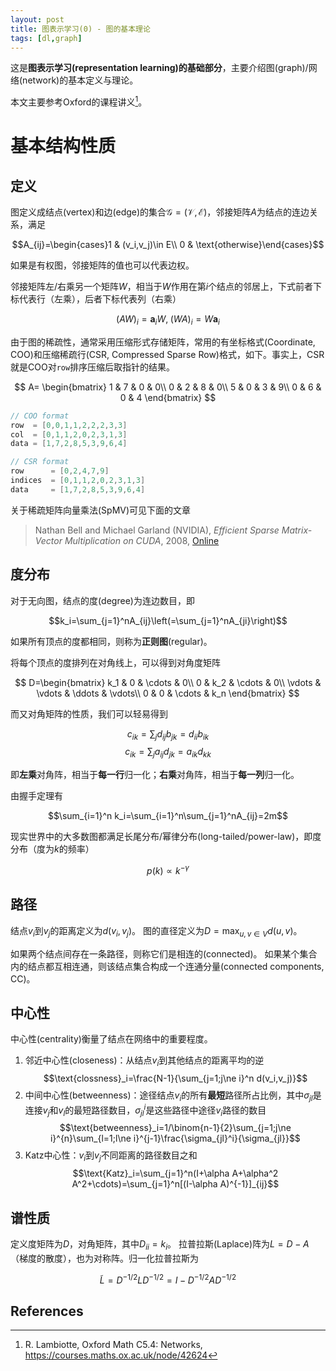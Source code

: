 ```yaml
---
layout: post
title: 图表示学习(0) - 图的基本理论
tags: [dl,graph]
---
```


这是**图表示学习(representation learning)的基础部分**，主要介绍图(graph)/网络(network)的基本定义与理论。

<!--more-->

本文主要参考Oxford的课程讲义[^1]。

# 基本结构性质
## 定义
图定义成结点(vertex)和边(edge)的集合$\mathcal{G}=(\mathcal{V},\mathcal{E})$，邻接矩阵$A$为结点的连边关系，满足

$$A_{ij}=\begin{cases}1 & (v_i,v_j)\in E\\ 0 & \text{otherwise}\end{cases}$$

如果是有权图，邻接矩阵的值也可以代表边权。

邻接矩阵左/右乘另一个矩阵$W$，相当于$W$作用在第$i$个结点的邻居上，下式前者下标代表行（左乘），后者下标代表列（右乘）

$$(AW)_{i}=\mathbf{a}_iW,\;(WA)_i=W\mathbf{a}_i$$

由于图的稀疏性，通常采用压缩形式存储矩阵，常用的有坐标格式(Coordinate, COO)和压缩稀疏行(CSR, Compressed Sparse Row)格式，如下。事实上，CSR就是COO对`row`排序压缩后取指针的结果。

$$
A=
\begin{bmatrix}
1 & 7 & 0 & 0\\
0 & 2 & 8 & 0\\
5 & 0 & 3 & 9\\
0 & 6 & 0 & 4
\end{bmatrix}
$$

```cpp
// COO format
row  = [0,0,1,1,2,2,2,3,3]
col  = [0,1,1,2,0,2,3,1,3]
data = [1,7,2,8,5,3,9,6,4]

// CSR format
row      = [0,2,4,7,9]
indices  = [0,1,1,2,0,2,3,1,3]
data     = [1,7,2,8,5,3,9,6,4]
```

关于稀疏矩阵向量乘法(SpMV)可见下面的文章
> Nathan Bell and Michael Garland (NVIDIA), *Efficient Sparse Matrix-Vector Multiplication on CUDA*, 2008, [Online](https://www.nvidia.com/docs/IO/66889/nvr-2008-004.pdf)

## 度分布
对于无向图，结点的度(degree)为连边数目，即

$$k_i=\sum_{j=1}^nA_{ij}\left(=\sum_{j=1}^nA_{ji}\right)$$

如果所有顶点的度都相同，则称为**正则图**(regular)。

将每个顶点的度排列在对角线上，可以得到对角度矩阵

$$
D=\begin{bmatrix}
k_1 & 0 & \cdots & 0\\
0 & k_2 & \cdots & 0\\
\vdots & \vdots & \ddots & \vdots\\
0 & 0 & \cdots & k_n
\end{bmatrix}
$$

而又对角矩阵的性质，我们可以轻易得到

$$c_{ik}=\sum_j d_{ij}b_{jk}=d_{ii}b_{ik}$$
$$c_{ik}=\sum_j a_{ij}d_{jk}=a_{ik}d_{kk}$$

即**左乘**对角阵，相当于**每一行**归一化；**右乘**对角阵，相当于**每一列**归一化。

由握手定理有

$$\sum_{i=1}^n k_i=\sum_{i=1}^n\sum_{j=1}^nA_{ij}=2m$$

现实世界中的大多数图都满足长尾分布/幂律分布(long-tailed/power-law)，即度分布（度为$k$的频率）

$$p(k)\propto k^{-\gamma}$$

## 路径
结点$v_i$到$v_j$的距离定义为$d(v_i,v_j)$。
图的直径定义为$D=\max_{u,v\in V}d(u,v)$。

如果两个结点间存在一条路径，则称它们是相连的(connected)。
如果某个集合内的结点都互相连通，则该结点集合构成一个连通分量(connected components, CC)。

## 中心性
中心性(centrality)衡量了结点在网络中的重要程度。
1. 邻近中心性(closeness)：从结点$v_i$到其他结点的距离平均的逆
$$\text{clossness}_i=\frac{N-1}{\sum_{j=1;j\ne i}^n d(v_i,v_j)}$$
2. 中间中心性(betweenness)：途径结点$v_i$的所有**最短**路径所占比例，其中$\sigma_{jl}$是连接$v_j$和$v_l$的最短路径数目，$\sigma_{jl}^i$是这些路径中途径$v_i$路径的数目
$$\text{betweenness}_i=1/\binom{n-1}{2}\sum_{j=1;j\ne i}^{n}\sum_{l=1;l\ne i}^{j-1}\frac{\sigma_{jl}^i}{\sigma_{jl}}$$
3. Katz中心性：$v_i$到$v_j$不同距离的路径数目之和
$$\text{Katz}_i=\sum_{j=1}^n(I+\alpha A+\alpha^2 A^2+\cdots)=\sum_{j=1}^n[(I-\alpha A)^{-1}]_{ij}$$

## 谱性质
定义度矩阵为$D$，对角矩阵，其中$D_{ii}=k_i$。
拉普拉斯(Laplace)阵为$L=D-A$（梯度的散度），也为对称阵。归一化拉普拉斯为

$$\tilde{L}=D^{-1/2}LD^{-1/2}=I-D^{-1/2}AD^{-1/2}$$



## References
[^1]: R. Lambiotte, Oxford Math C5.4: Networks, <https://courses.maths.ox.ac.uk/node/42624>